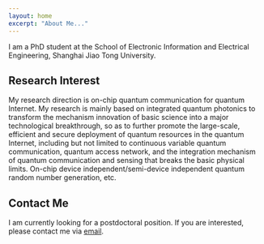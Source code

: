 ```yaml
---
layout: home
excerpt: "About Me..."
---
```


I am a PhD student at the School of Electronic Information and Electrical Engineering, Shanghai Jiao Tong University.  
   

## Research Interest
My research direction is on-chip quantum communication for quantum Internet. My research is mainly based on integrated quantum photonics to transform the mechanism innovation of basic science into a major technological breakthrough, so as to further promote the large-scale, efficient and secure deployment of quantum resources in the quantum Internet, including but not limited to continuous variable quantum communication, quantum access network, and the integration mechanism of quantum communication and sensing that breaks the basic physical limits. On-chip device independent/semi-device independent quantum random number generation, etc.   

## Contact Me
I am currently looking for a postdoctoral position. If you are interested, please contact me via [email](NingJingZhiYuan_SJTU@sjtu.edu.cn).
